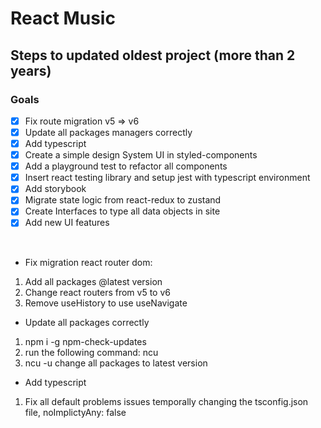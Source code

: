 # React Music

## Steps to updated oldest project (more than 2 years)

### Goals

- [x] Fix route migration v5 => v6
- [x] Update all packages managers correctly
- [x] Add typescript
- [x] Create a simple design System UI in styled-components
- [x] Add a playground test to refactor all components
- [x] Insert react testing library and setup jest with typescript environment
- [x] Add storybook
- [x] Migrate state logic from react-redux to zustand
- [x] Create Interfaces to type all data objects in site
- [x] Add new UI features

<br />

- Fix migration react router dom:

1. Add all packages @latest version
2. Change react routers from v5 to v6
3. Remove useHistory to use useNavigate

- Update all packages correctly

1. npm i -g npm-check-updates
2. run the following command: ncu
3. ncu -u change all packages to latest version

- Add typescript

1. Fix all default problems issues temporally changing the tsconfig.json file, noImplictyAny: false
